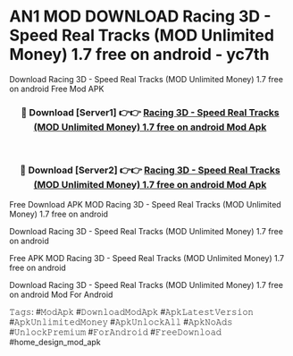 # AN1 MOD DOWNLOAD Racing 3D - Speed Real Tracks (MOD Unlimited Money) 1.7 free on android - yc7th
Download Racing 3D - Speed Real Tracks (MOD Unlimited Money) 1.7 free on android Free Mod APK

<div align="center">
<h3>🔴 Download [Server1] 👉👉 <a href="https://apk-comot.site?title=Racing_3D_-_Speed_Real_Tracks_(MOD_Unlimited_Money)_1.7_free_on_android">Racing 3D - Speed Real Tracks (MOD Unlimited Money) 1.7 free on android Mod Apk</a></h3><br>

<h3>🔴 Download [Server2] 👉👉 <a href="https://apk-comot.site?title=Racing_3D_-_Speed_Real_Tracks_(MOD_Unlimited_Money)_1.7_free_on_android">Racing 3D - Speed Real Tracks (MOD Unlimited Money) 1.7 free on android Mod Apk</a></h3>
</div>


Free Download APK MOD Racing 3D - Speed Real Tracks (MOD Unlimited Money) 1.7 free on android

Download Racing 3D - Speed Real Tracks (MOD Unlimited Money) 1.7 free on android 

Free APK MOD Racing 3D - Speed Real Tracks (MOD Unlimited Money) 1.7 free on android 

Download Racing 3D - Speed Real Tracks (MOD Unlimited Money) 1.7 free on android Mod For Android

𝚃𝚊𝚐𝚜: #𝙼𝚘𝚍𝙰𝚙𝚔 #𝙳𝚘𝚠𝚗𝚕𝚘𝚊𝚍𝙼𝚘𝚍𝙰𝚙𝚔 #𝙰𝚙𝚔𝙻𝚊𝚝𝚎𝚜𝚝𝚅𝚎𝚛𝚜𝚒𝚘𝚗 #𝙰𝚙𝚔𝚄𝚗𝚕𝚒𝚖𝚒𝚝𝚎𝚍𝙼𝚘𝚗𝚎𝚢 #𝙰𝚙𝚔𝚄𝚗𝚕𝚘𝚌𝚔𝙰𝚕𝚕 #𝙰𝚙𝚔𝙽𝚘𝙰𝚍𝚜 #𝚄𝚗𝚕𝚘𝚌𝚔𝙿𝚛𝚎𝚖𝚒𝚞𝚖 #𝙵𝚘𝚛𝙰𝚗𝚍𝚛𝚘𝚒𝚍 #𝙵𝚛𝚎𝚎𝙳𝚘𝚠𝚗𝚕𝚘𝚊𝚍 #home_design_mod_apk